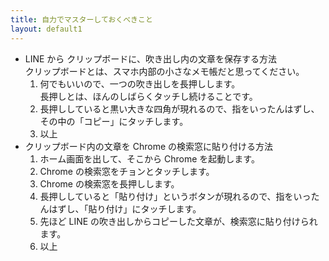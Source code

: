 ```yaml
---
title: 自力でマスターしておくべきこと
layout: default1
---
```

- LINE から クリップボードに、吹き出し内の文章を保存する方法  
  クリップボードとは、スマホ内部の小さなメモ帳だと思ってください。
  1. 何でもいいので、一つの吹き出しを長押しします。  
      長押しとは、ほんのしばらくタッチし続けることです。
  2. 長押ししていると黒い大きな四角が現れるので、指をいったんはずし、その中の「コピー」にタッチします。
  3. 以上
- クリップボード内の文章を Chrome の検索窓に貼り付ける方法  
  1. ホーム画面を出して、そこから Chrome を起動します。
  2. Chrome の検索窓をチョンとタッチします。
  3. Chrome の検索窓を長押しします。
  4. 長押ししていると「貼り付け」というボタンが現れるので、指をいったんはずし、「貼り付け」にタッチします。
  5. 先ほど LINE の吹き出しからコピーした文章が、検索窓に貼り付けられます。
  6. 以上
